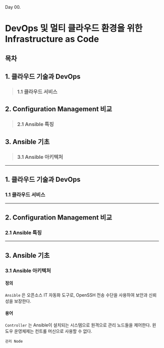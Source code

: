 Day 00.

# DevOps 및 멀티 클라우드 환경을 위한 Infrastructure as Code


## 목차


## 1. 클라우드 기술과 DevOps

> ### 1.1 클라우드 서비스

## 2. Configuration Management 비교 

> ### 2.1 Ansible 특징

## 3. Ansible 기초 

> ### 3.1 Ansible 아키텍처

------------
 
## 1. 클라우드 기술과 DevOps


### 1.1 클라우드 서비스



---
## 2. Configuration Management 비교 


### 2.1 Ansible 특징



---
## 3. Ansible 기초 


### 3.1 Ansible 아키텍처


#### 정의


```Ansible``` 은 오픈소스 IT 자동화 도구로, OpenSSH 전송 수단을 사용하여 보안과 신뢰성을 보장한다.


#### 용어


```Controller``` 는 Ansible이 설치되는 시스템으로 원격으로 관리 노드들을 제어한다. 윈도우 운영체제는 컨트롤 머신으로 사용할 수 없다.


```괸리 Node```

















